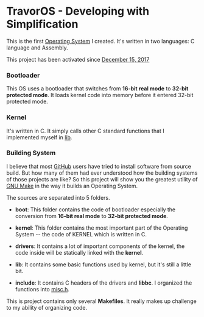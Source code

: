 # TravorOS - Developing with Simplification

This is the first [Operating System](https://en.wikipedia.org/wiki/Operating_System "Operating System Definition") I created. It's written in two languages: C language and Assembly.

This project has been activated since [December 15, 2017](https://github.com/TravorLZH/TravorOS/blob/master/ChangeLog.md#0-1-r0-2017-12-15)

### Bootloader

This OS uses a bootloader that switches from **16-bit real mode** to **32-bit protected mode**. It loads kernel code into memory before it entered 32-bit protected mode.

### Kernel

It's written in C. It simply calls other C standard functions that I implemented myself in [lib](https://github.com/TravorLZH/TravorOS/tree/master/lib).

### Building System

I believe that most [GitHub](https://github.com) users have tried to install software from source build. But how many of them had ever understood how the building systems of those projects are like? So this project will show you the greatest utility of [GNU Make](https://www.gnu.org/software/make "GNU Make Homepage") in the way it builds an Operating System.

The sources are separated into 5 folders.

- **boot**: This folder contains the code of bootloader especially the conversion from **16-bit real mode** to **32-bit protected mode**.

- **kernel**: This folder contains the most important part of the Operating System -- the code of KERNEL which is written in C.

- **drivers**: It contains a lot of important components of the kernel, the code inside will be statically linked with the **kernel**.

- **lib**: It contains some basic functions used by kernel, but it's still a little bit.

- **include**: It contains C headers of the drivers and **libbc**. I organized the functions into [misc.h](https://github.com/TravorLZH/TravorOS/blob/master/include/misc.h).

This is project contains only several **Makefiles**. It really makes up challenge to my ability of organizing code.

